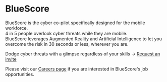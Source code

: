 <h1>BlueScore</h1>

BlueScore is the cyber co-pilot specifically designed for the mobile workforce.\
4 in 5 people overlook cyber threats while they are mobile.\
BlueScore leverages Augmented Reality and Artificial Intelligence to let you overcome the risk in 30 seconds or less, wherever you are.

Dodge cyber threats with a glimpse regardless of your skills → [Request an invite](https://getbakkal.com)

Please visit our [Careers page](https://wellfound.com/company/bluescoreai) if you are interested in BlueScore's job opportunities.
